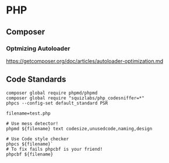 # PHP

## Composer

### Optmizing Autoloader
https://getcomposer.org/doc/articles/autoloader-optimization.md

## Code Standards
```shell
composer global require phpmd/phpmd
composer global require "squizlabs/php_codesniffer=*"
phpcs --config-set default_standard PSR

filename=test.php

# Use mess detector!
phpmd ${filename} text codesize,unusedcode,naming,design

# Use Code style checker
phpcs ${filename}`
# To fix fails phpcbf is your friend!
phpcbf ${filename}
```
